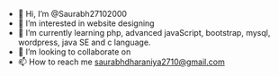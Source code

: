 - 👋 Hi, I’m @Saurabh27102000
- 👀 I’m interested in website designing 
- 🌱 I’m currently learning php, advanced javaScript, bootstrap, mysql, wordpress, java SE and c language. 
- 💞️ I’m looking to collaborate on
- 📫 How to reach me saurabhdharaniya2710@gmail.com

<!---
Saurabh27102000/Saurabh27102000 is a ✨ special ✨ repository because its `README.md` (this file) appears on your GitHub profile.
You can click the Preview link to take a look at your changes.
--->
